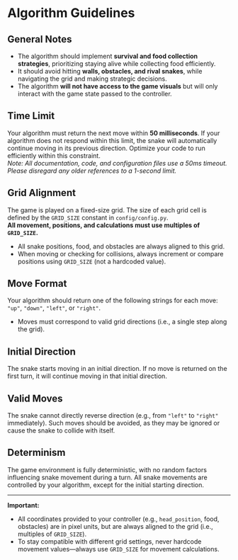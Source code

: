 # Algorithm Guidelines

## General Notes
- The algorithm should implement **survival and food collection strategies**, prioritizing staying alive while collecting food efficiently.
- It should avoid hitting **walls, obstacles, and rival snakes**, while navigating the grid and making strategic decisions.
- The algorithm **will not have access to the game visuals** but will only interact with the game state passed to the controller.

## Time Limit
  Your algorithm must return the next move within **50 milliseconds**. If your algorithm does not respond within this limit, the snake will automatically continue moving in its previous direction. Optimize your code to run efficiently within this constraint.  
  *Note: All documentation, code, and configuration files use a 50ms timeout. Please disregard any older references to a 1-second limit.*

## Grid Alignment 
  The game is played on a fixed-size grid. The size of each grid cell is defined by the `GRID_SIZE` constant in `config/config.py`.  
  **All movement, positions, and calculations must use multiples of `GRID_SIZE`.**  
  - All snake positions, food, and obstacles are always aligned to this grid.
  - When moving or checking for collisions, always increment or compare positions using `GRID_SIZE` (not a hardcoded value).

## Move Format
  Your algorithm should return one of the following strings for each move: `"up"`, `"down"`, `"left"`, or `"right"`.  
  - Moves must correspond to valid grid directions (i.e., a single step along the grid).

## Initial Direction
  The snake starts moving in an initial direction. If no move is returned on the first turn, it will continue moving in that initial direction.

## Valid Moves 
  The snake cannot directly reverse direction (e.g., from `"left"` to `"right"` immediately). Such moves should be avoided, as they may be ignored or cause the snake to collide with itself.

## Determinism
  The game environment is fully deterministic, with no random factors influencing snake movement during a turn. All snake movements are controlled by your algorithm, except for the initial starting direction.

---

**Important:**  
- All coordinates provided to your controller (e.g., `head_position`, food, obstacles) are in pixel units, but are always aligned to the grid (i.e., multiples of `GRID_SIZE`).
- To stay compatible with different grid settings, never hardcode movement values—always use `GRID_SIZE` for movement calculations.